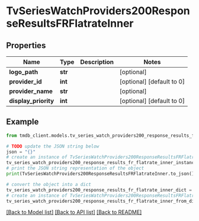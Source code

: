 # TvSeriesWatchProviders200ResponseResultsFRFlatrateInner


## Properties

Name | Type | Description | Notes
------------ | ------------- | ------------- | -------------
**logo_path** | **str** |  | [optional] 
**provider_id** | **int** |  | [optional] [default to 0]
**provider_name** | **str** |  | [optional] 
**display_priority** | **int** |  | [optional] [default to 0]

## Example

```python
from tmdb_client.models.tv_series_watch_providers200_response_results_fr_flatrate_inner import TvSeriesWatchProviders200ResponseResultsFRFlatrateInner

# TODO update the JSON string below
json = "{}"
# create an instance of TvSeriesWatchProviders200ResponseResultsFRFlatrateInner from a JSON string
tv_series_watch_providers200_response_results_fr_flatrate_inner_instance = TvSeriesWatchProviders200ResponseResultsFRFlatrateInner.from_json(json)
# print the JSON string representation of the object
print(TvSeriesWatchProviders200ResponseResultsFRFlatrateInner.to_json())

# convert the object into a dict
tv_series_watch_providers200_response_results_fr_flatrate_inner_dict = tv_series_watch_providers200_response_results_fr_flatrate_inner_instance.to_dict()
# create an instance of TvSeriesWatchProviders200ResponseResultsFRFlatrateInner from a dict
tv_series_watch_providers200_response_results_fr_flatrate_inner_from_dict = TvSeriesWatchProviders200ResponseResultsFRFlatrateInner.from_dict(tv_series_watch_providers200_response_results_fr_flatrate_inner_dict)
```
[[Back to Model list]](../README.md#documentation-for-models) [[Back to API list]](../README.md#documentation-for-api-endpoints) [[Back to README]](../README.md)


